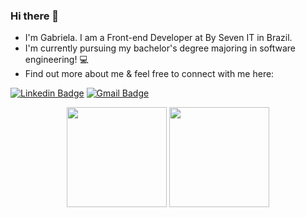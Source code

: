 ### Hi there 👋

- I'm Gabriela. I am a Front-end Developer at By Seven IT in Brazil.
- I'm currently pursuing my bachelor's degree majoring in software engineering! :computer:
- Find out more about me & feel free to connect with me here:

[![Linkedin Badge](https://img.shields.io/badge/-LinkedIn-blue?style=flat-square&logo=Linkedin&logoColor=black&link=https://www.linkedin.com/in/gabriela-liz-moreira/)](https://www.linkedin.com/in/gabriela-liz-moreira/)
[![Gmail Badge](https://img.shields.io/badge/-Email-c14438?style=flat-square&logo=Gmail&logoColor=black&link=mailto:gabrielalizmoreira@gmail.com)](mailto:gabrielalizmoreira@gmail.com)

<div style="display: inline_block;" align="center">
    <img height="160em" src="https://github-readme-stats.vercel.app/api?username=gabiliz&show_icons=true&theme=material-palenight&count_private=true" style="vertical-align: top;" />
    <img height="160em" src=https://github-readme-stats.vercel.app/api/top-langs/?username=gabiliz&theme=material-palenight&layout=compact&v=2 />
  </div>
<br>
